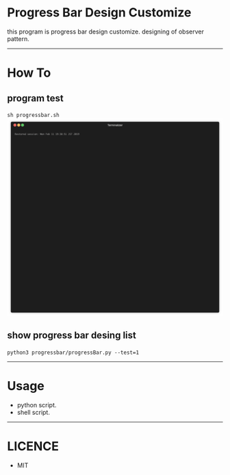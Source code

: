 # Progress Bar Design Customize
this program is progress bar design customize.
designing of observer pattern.

---

# How To
## program test
`sh progressbar.sh`
![demomovie](https://github.com/joichirou/progressbar/blob/master/doc/demo_movie.gif)

## show progress bar desing list
`python3 progressbar/progressBar.py --test=1`

---

# Usage
* python script.
* shell script.

---

# LICENCE
* MIT
